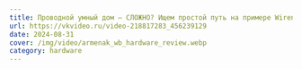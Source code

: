 ```yaml
---
title: Проводной умный дом – СЛОЖНО? Ищем простой путь на примере Wiren Board + Sprut.stick | Арменак
url: https://vkvideo.ru/video-218817283_456239129
date: 2024-08-31
cover: /img/video/armenak_wb_hardware_review.webp
category: hardware
---
```


